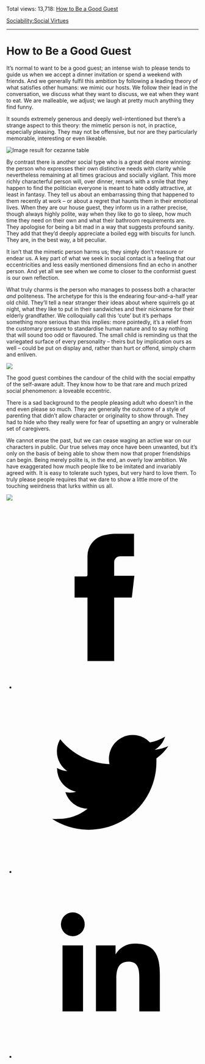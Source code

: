Total views: 13,718: [How to Be a Good Guest](https://www.theschooloflife.com/thebookoflife/how-to-be-a-good-guest/)

[Sociability:](https://www.theschooloflife.com/thebookoflife/category/sociability/)[Social Virtues](https://www.theschooloflife.com/thebookoflife/category/sociability/social-virtues/)

* * *

# How to Be a Good Guest
<style>
						.alignnone {
  display: block;
  margin-left: auto;
  margin-right: auto;
  align: center:
}

.addtoany_share_save_container {
display:none;
}

.wp-block-image {
		display: block;
  margin-left: auto;
  margin-right: auto;
  width: 50%;
}

.aligncenter {
display: block;
  margin-left: auto;
  margin-right: auto;
  align: center:
}

@media only screen and (max-width: 500px) {
  .wp-block-image {
		display: block;
  margin-left: auto;
  margin-right: auto;
  width: 100%;
} }

h1 {max-width: 600px !important;
}
.s18-single-post .content-area .site-main article .post-cat-header-display + .old-wrapper p {
    font-size: 1.200em
}
						</style>

It’s normal to want to be a good guest; an intense wish to please tends to guide us when we accept a dinner invitation or spend a weekend with friends. And we generally fulfil this ambition by following a leading theory of what satisfies other humans: we mimic our hosts. We follow their lead in the conversation, we discuss what they want to discuss, we eat when they want to eat. We are malleable, we adjust; we laugh at pretty much anything they find funny.

It sounds extremely generous and deeply well-intentioned but there’s a strange aspect to this theory: the mimetic person is not, in practice, especially pleasing. They may not be offensive, but nor are they particularly memorable, interesting or even likeable.

![Image result for cezanne table](https://mfas3.s3.amazonaws.com/objects/SC341330.jpg)

By contrast there is another social type who is a great deal more winning: the person who expresses their own distinctive needs with clarity while nevertheless remaining at all times gracious and socially vigilant. This more richly characterful person will, over dinner, remark with a smile that they happen to find the politician everyone is meant to hate oddly attractive, at least in fantasy. They tell us about an embarrassing thing that happened to them recently at work – or about a regret that haunts them in their emotional lives. When they are our house guest, they inform us in a rather precise, though always highly polite, way when they like to go to sleep, how much time they need on their own and what their bathroom requirements are. They apologise for being a bit mad in a way that suggests profound sanity. They add that they’d deeply appreciate a boiled egg with biscuits for lunch. They are, in the best way, a bit peculiar.

It isn’t that the mimetic person harms us; they simply don’t reassure or endear us. A key part of what we seek in social contact is a feeling that our eccentricities and less easily mentioned dimensions find an echo in another person. And yet all we see when we come to closer to the conformist guest is our own reflection.

What truly charms is the person who manages to possess both a character _and_ politeness. The archetype for this is the endearing four-and-a-half year old child. They’ll tell a near stranger their ideas about where squirrels go at night, what they like to put in their sandwiches and their nickname for their elderly grandfather. We colloquially call this ‘cute’ but it’s perhaps something more serious than this implies: more pointedly, it’s a relief from the customary pressure to standardise human nature and to say nothing that will sound too odd or flavoured. The small child is reminding us that the variegated surface of every personality – theirs but by implication ours as well – could be put on display and, rather than hurt or offend, simply charm and enliven.

![](https://www.theschooloflife.com/thebookoflife/wp-content/uploads/2018/10/638px-StateLibQld_1_137422_Tea_party_in_the_garden_possibly_at_Nanango_1900-1910.jpg)

The good guest combines the candour of the child with the social empathy of the self-aware adult. They know how to be that rare and much prized social phenomenon: a loveable eccentric.

There is a sad background to the people pleasing adult who doesn’t in the end even please so much. They are generally the outcome of a style of parenting that didn’t allow character or originality to show through. They had to hide who they really were for fear of upsetting an angry or vulnerable set of caregivers.

We cannot erase the past, but we can cease waging an active war on our characters in public. Our true selves may once have been unwanted, but it’s only on the basis of being able to show them now that proper friendships can begin. Being merely polite is, in the end, an overly low ambition. We have exaggerated how much people like to be imitated and invariably agreed with. It is easy to tolerate such types, but very hard to love them. To truly please people requires that we dare to show a little more of the touching weirdness that lurks within us all.

[![](https://img.youtube.com/vi/L0PKWTta7lU/0.jpg)](https://www.youtube.com/embed/L0PKWTta7lU '')
<style>
    .iframe-class { display: block !important; }
</style>

- [<svg xmlns="http://www.w3.org/2000/svg" viewbox="0 0 26 26"><title>Facebook</title>
                    <g>
                        <path d="M8.38,10H9.92c.2,0,.29,0,.29-.28,0-.82,0-1.64,0-2.46a3.05,3.05,0,0,1,2.57-3.15A7.22,7.22,0,0,1,14,3.95c.86,0,1.71,0,2.57,0h.25v3.2h-2A.85.85,0,0,0,14,8c0,.62,0,1.24,0,1.91h2.87L16.51,13H14v9H10.21V13H8.38Z"></path>
                    </g>
                </svg>](http://www.facebook.com/sharer/sharer.php?u=https://www.theschooloflife.com/thebookoflife/how-to-be-a-good-guest/)
- [<svg xmlns="http://www.w3.org/2000/svg" viewbox="0 0 26 26"><title>Twitter</title>
                    <path d="M21.69,7.9a6.75,6.75,0,0,1-1.94.53,3.39,3.39,0,0,0,1.48-1.87,6.76,6.76,0,0,1-2.14.82,3.38,3.38,0,0,0-5.75,3.08,9.59,9.59,0,0,1-7-3.53,3.38,3.38,0,0,0,1,4.51A3.36,3.36,0,0,1,5.89,11v0A3.38,3.38,0,0,0,8.6,14.37a3.39,3.39,0,0,1-1.53.06,3.38,3.38,0,0,0,3.15,2.35A6.78,6.78,0,0,1,6,18.22a6.87,6.87,0,0,1-.81,0A9.6,9.6,0,0,0,20,10.08q0-.22,0-.44A6.86,6.86,0,0,0,21.69,7.9Z"></path>
                </svg>](http://twitter.com/share?url=https://www.theschooloflife.com/thebookoflife/how-to-be-a-good-guest/&text=&via=theschooloflife)
- [<svg xmlns="http://www.w3.org/2000/svg" viewbox="0 0 26 26"><title>LinkedIn</title>
<path class="cls-2" d="M6.67,10H9.58v9.36H6.67ZM8.13,5.32A1.69,1.69,0,1,1,6.44,7,1.69,1.69,0,0,1,8.13,5.32"></path><path class="cls-2" d="M11.41,10H14.2v1.28h0A3.06,3.06,0,0,1,17,9.75c2.95,0,3.49,1.94,3.49,4.46v5.14H17.57V14.79c0-1.09,0-2.48-1.51-2.48s-1.75,1.18-1.75,2.4v4.63H11.41Z"></path></svg>](https://www.linkedin.com/shareArticle?mini=true&url=https://www.theschooloflife.com/thebookoflife/how-to-be-a-good-guest/)
